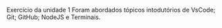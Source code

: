 Exercício da unidade 1
Foram abordados tópicos intodutórios de VsCode; Git; GitHub; NodeJS e Terminais.
